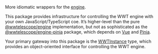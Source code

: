 More idiomatic wrappers for the [engine](../engine/).

This package provides infrastructure for controlling the WWT engine with your
own JavaScript/TypeScript coe. It’s higher-level than the pure
[@wwtelescope/engine](../engine/) implementation, but not as sophisticated as
the [@wwtelescope/engine-pinia](../engine-pinia/) package, which depends on
[Vue] and [Pinia].

[Vue]: https://vuejs.org/
[Pinia]: https://pinia.vuejs.org/

Your primary gateway into this package is the
[WWTInstance](./classes/WWTInstance.html) type, which provides an
object-oriented interface for controlling the WWT engine.
